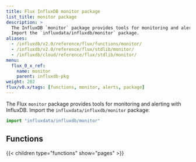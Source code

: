 ```yaml
---
title: Flux InfluxDB monitor package
list_title: monitor package
description: >
  The InfluxDB `monitor` package provides tools for monitoring and alerting with InfluxDB.
  Import the `influxdata/influxdb/monitor` package.
aliases:
  - /influxdb/v2.0/reference/flux/functions/monitor/
  - /influxdb/v2.0/reference/flux/stdlib/monitor/
  - /influxdb/cloud/reference/flux/stdlib/monitor/
menu:
  flux_0_x_ref:
    name: monitor
    parent: influxdb-pkg
weight: 202
flux/v0.x/tags: [functions, monitor, alerts, package]
---
```


The Flux `monitor` package provides tools for monitoring and alerting with InfluxDB.
Import the `influxdata/influxdb/monitor` package:

```js
import "influxdata/influxdb/monitor"
```

## Functions
{{< children type="functions" show="pages" >}}
